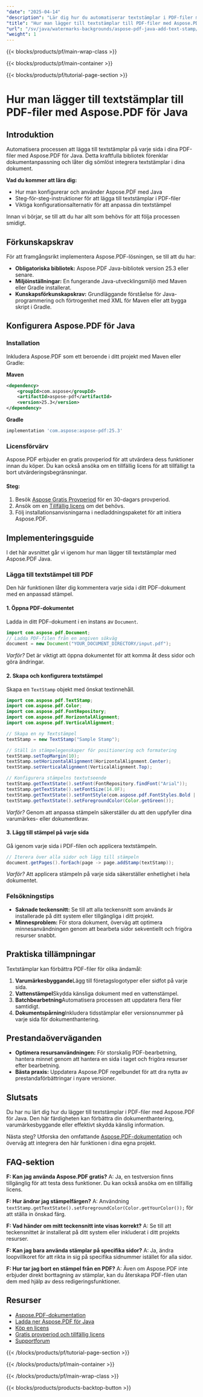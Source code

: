 ```yaml
---
"date": "2025-04-14"
"description": "Lär dig hur du automatiserar textstämplar i PDF-filer med Aspose.PDF för Java. Följ den här steg-för-steg-guiden för att förbättra dina dokument med anpassad varumärkesbyggande eller vattenstämplar."
"title": "Hur man lägger till textstämplar till PDF-filer med Aspose.PDF för Java"
"url": "/sv/java/watermarks-backgrounds/aspose-pdf-java-add-text-stamp/"
"weight": 1
---
```


{{< blocks/products/pf/main-wrap-class >}}

{{< blocks/products/pf/main-container >}}

{{< blocks/products/pf/tutorial-page-section >}}
# Hur man lägger till textstämplar till PDF-filer med Aspose.PDF för Java

## Introduktion

Automatisera processen att lägga till textstämplar på varje sida i dina PDF-filer med Aspose.PDF för Java. Detta kraftfulla bibliotek förenklar dokumentanpassning och låter dig sömlöst integrera textstämplar i dina dokument.

**Vad du kommer att lära dig:**
- Hur man konfigurerar och använder Aspose.PDF med Java
- Steg-för-steg-instruktioner för att lägga till textstämplar i PDF-filer
- Viktiga konfigurationsalternativ för att anpassa din textstämpel

Innan vi börjar, se till att du har allt som behövs för att följa processen smidigt.

## Förkunskapskrav

För att framgångsrikt implementera Aspose.PDF-lösningen, se till att du har:

- **Obligatoriska bibliotek:** Aspose.PDF Java-bibliotek version 25.3 eller senare.
- **Miljöinställningar:** En fungerande Java-utvecklingsmiljö med Maven eller Gradle installerat.
- **Kunskapsförkunskapskrav:** Grundläggande förståelse för Java-programmering och förtrogenhet med XML för Maven eller att bygga skript i Gradle.

## Konfigurera Aspose.PDF för Java

### Installation

Inkludera Aspose.PDF som ett beroende i ditt projekt med Maven eller Gradle:

**Maven**
```xml
<dependency>
    <groupId>com.aspose</groupId>
    <artifactId>aspose-pdf</artifactId>
    <version>25.3</version>
</dependency>
```

**Gradle**
```gradle
implementation 'com.aspose:aspose-pdf:25.3'
```

### Licensförvärv

Aspose.PDF erbjuder en gratis provperiod för att utvärdera dess funktioner innan du köper. Du kan också ansöka om en tillfällig licens för att tillfälligt ta bort utvärderingsbegränsningar.

#### Steg:
1. Besök [Aspose Gratis Provperiod](https://releases.aspose.com/pdf/java/) för en 30-dagars provperiod.
2. Ansök om en [Tillfällig licens](https://purchase.aspose.com/temporary-license/) om det behövs.
3. Följ installationsanvisningarna i nedladdningspaketet för att initiera Aspose.PDF.

## Implementeringsguide

I det här avsnittet går vi igenom hur man lägger till textstämplar med Aspose.PDF Java.

### Lägga till textstämpel till PDF

Den här funktionen låter dig kommentera varje sida i ditt PDF-dokument med en anpassad stämpel.

#### 1. Öppna PDF-dokumentet

Ladda in ditt PDF-dokument i en instans av `Document`.

```java
import com.aspose.pdf.Document;
// Ladda PDF-filen från en angiven sökväg
document = new Document("YOUR_DOCUMENT_DIRECTORY/input.pdf");
```
*Varför?* Det är viktigt att öppna dokumentet för att komma åt dess sidor och göra ändringar.

#### 2. Skapa och konfigurera textstämpel

Skapa en `TextStamp` objekt med önskat textinnehåll.

```java
import com.aspose.pdf.TextStamp;
import com.aspose.pdf.Color;
import com.aspose.pdf.FontRepository;
import com.aspose.pdf.HorizontalAlignment;
import com.aspose.pdf.VerticalAlignment;

// Skapa en ny Textstämpel
textStamp = new TextStamp("Sample Stamp");

// Ställ in stämpelegenskaper för positionering och formatering
textStamp.setTopMargin(10);
textStamp.setHorizontalAlignment(HorizontalAlignment.Center);
textStamp.setVerticalAlignment(VerticalAlignment.Top);

// Konfigurera stämpelns textutseende
textStamp.getTextState().setFont(FontRepository.findFont("Arial"));
textStamp.getTextState().setFontSize(14.0F);
textStamp.getTextState().setFontStyle(com.aspose.pdf.FontStyles.Bold | com.aspose.pdf.FontStyles.Italic);
textStamp.getTextState().setForegroundColor(Color.getGreen());
```
*Varför?* Genom att anpassa stämpeln säkerställer du att den uppfyller dina varumärkes- eller dokumentkrav.

#### 3. Lägg till stämpel på varje sida

Gå igenom varje sida i PDF-filen och applicera textstämpeln.

```java
// Iterera över alla sidor och lägg till stämpeln
document.getPages().forEach(page -> page.addStamp(textStamp));
```
*Varför?* Att applicera stämpeln på varje sida säkerställer enhetlighet i hela dokumentet.

### Felsökningstips

- **Saknade teckensnitt:** Se till att alla teckensnitt som används är installerade på ditt system eller tillgängliga i ditt projekt.
- **Minnesproblem:** För stora dokument, överväg att optimera minnesanvändningen genom att bearbeta sidor sekventiellt och frigöra resurser snabbt.

## Praktiska tillämpningar

Textstämplar kan förbättra PDF-filer för olika ändamål:
1. **Varumärkesbyggande**Lägg till företagslogotyper eller sidfot på varje sida.
2. **Vattenstämpel**Skydda känsliga dokument med en vattenstämpel.
3. **Batchbearbetning**Automatisera processen att uppdatera flera filer samtidigt.
4. **Dokumentspårning**Inkludera tidsstämplar eller versionsnummer på varje sida för dokumenthantering.

## Prestandaöverväganden

- **Optimera resursanvändningen:** För storskalig PDF-bearbetning, hantera minnet genom att hantera en sida i taget och frigöra resurser efter bearbetning.
- **Bästa praxis:** Uppdatera Aspose.PDF regelbundet för att dra nytta av prestandaförbättringar i nyare versioner.

## Slutsats

Du har nu lärt dig hur du lägger till textstämplar i PDF-filer med Aspose.PDF för Java. Den här färdigheten kan förbättra din dokumenthantering, varumärkesbyggande eller effektivt skydda känslig information. 

Nästa steg? Utforska den omfattande [Aspose.PDF-dokumentation](https://reference.aspose.com/pdf/java/) och överväg att integrera den här funktionen i dina egna projekt.

## FAQ-sektion

**F: Kan jag använda Aspose.PDF gratis?**
A: Ja, en testversion finns tillgänglig för att testa dess funktioner. Du kan också ansöka om en tillfällig licens.

**F: Hur ändrar jag stämpelfärgen?**
A: Användning `textStamp.getTextState().setForegroundColor(Color.getYourColor());` för att ställa in önskad färg.

**F: Vad händer om mitt teckensnitt inte visas korrekt?**
A: Se till att teckensnittet är installerat på ditt system eller inkluderat i ditt projekts resurser.

**F: Kan jag bara använda stämplar på specifika sidor?**
A: Ja, ändra loopvillkoret för att rikta in sig på specifika sidnummer istället för alla sidor.

**F: Hur tar jag bort en stämpel från en PDF?**
A: Även om Aspose.PDF inte erbjuder direkt borttagning av stämplar, kan du återskapa PDF-filen utan dem med hjälp av dess redigeringsfunktioner.

## Resurser

- [Aspose.PDF-dokumentation](https://reference.aspose.com/pdf/java/)
- [Ladda ner Aspose.PDF för Java](https://releases.aspose.com/pdf/java/)
- [Köp en licens](https://purchase.aspose.com/buy)
- [Gratis provperiod och tillfällig licens](https://purchase.aspose.com/temporary-license/)
- [Supportforum](https://forum.aspose.com/c/pdf/10)

{{< /blocks/products/pf/tutorial-page-section >}}

{{< /blocks/products/pf/main-container >}}

{{< /blocks/products/pf/main-wrap-class >}}

{{< blocks/products/products-backtop-button >}}
